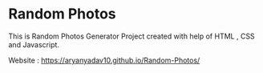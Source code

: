 # Random Photos
 
This is Random Photos Generator Project created with help of HTML , CSS and Javascript.

Website :  https://aryanyadav10.github.io/Random-Photos/
